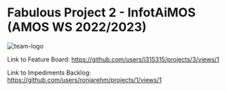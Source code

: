 # Fabulous Project 2 - InfotAiMOS (AMOS WS 2022/2023)
![team-logo](https://user-images.githubusercontent.com/73954080/197884104-403f7ee4-dd3e-49d6-989c-faaece7dcf91.png)

Link to Feature Board: https://github.com/users/i315315/projects/3/views/1

Link to Impediments Backlog: https://github.com/users/ronjarehm/projects/1/views/1

